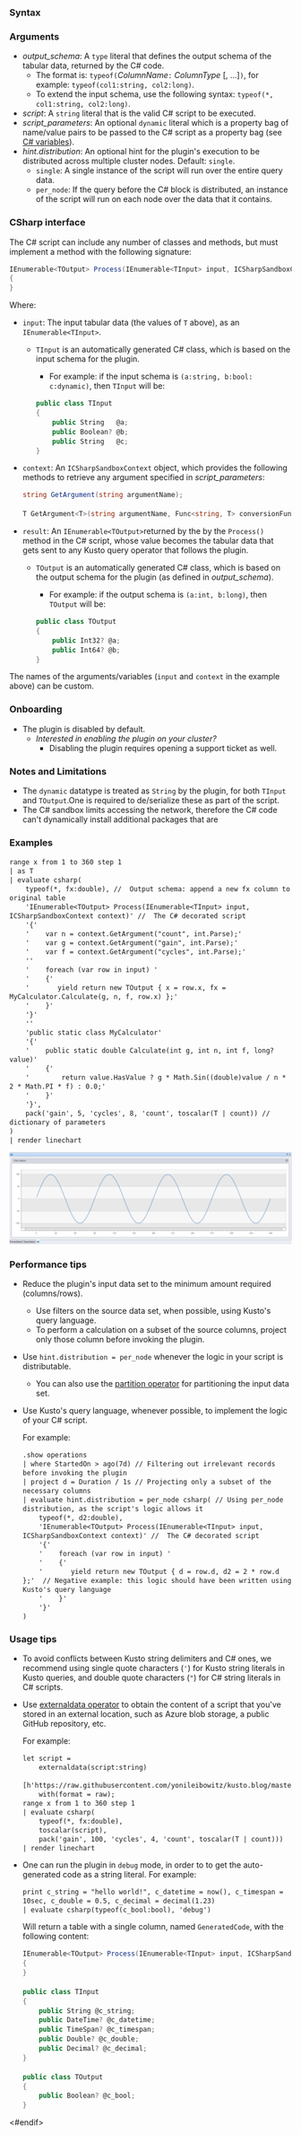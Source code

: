 

### Syntax


### Arguments

* *output_schema*: A `type` literal that defines the output schema of the tabular data, returned by the C# code.
    * The format is: `typeof(`*ColumnName*`:` *ColumnType* [, ...]`)`, for example: `typeof(col1:string, col2:long)`.
    * To extend the input schema, use the following syntax: `typeof(*, col1:string, col2:long)`.
* *script*: A `string` literal that is the valid C# script to be executed.
* *script_parameters*: An optional `dynamic` literal which is a property bag of name/value pairs to be passed to the
   C# script as a property bag (see [C# variables](#csharp-interface)).
* *hint.distribution*: An optional hint for the plugin's execution to be distributed across multiple cluster nodes.
   Default: `single`.
    * `single`: A single instance of the script will run over the entire query data.
    * `per_node`: If the query before the C# block is distributed, an instance of the script will run on each node over the data that it contains.

### CSharp interface

The C# script can include any number of classes and methods, but must implement a method with the following signature:

```c#
IEnumerable<TOutput> Process(IEnumerable<TInput> input, ICSharpSandboxContext context) 
{
}
``` 

Where:

* `input`: The input tabular data (the values of `T` above), as an `IEnumerable<TInput>`.
    * `TInput` is an automatically generated C# class, which is based on the input schema for the plugin.
        * For example: if the input schema is `(a:string, b:bool: c:dynamic)`, then `TInput` will be:

        ```c#
        public class TInput
        {
            public String   @a;
            public Boolean? @b;
            public String   @c;
        }
        ```

* `context`: An `ICSharpSandboxContext` object, which provides the following methods to retrieve any argument specified in *script_parameters*:

    ```c#
    string GetArgument(string argumentName);
    
    T GetArgument<T>(string argumentName, Func<string, T> conversionFunction);
    ```

* `result`: An `IEnumerable<TOutput>`returned by the by the `Process()` method in the C# script, whose value becomes the tabular data that gets sent to
            any Kusto query operator that follows the plugin.

    * `TOutput` is an automatically generated C# class, which is based on the output schema for the plugin (as defined in *output_schema*).
        * For example: if the output schema is `(a:int, b:long)`, then `TOutput` will be:

        ```c#
        public class TOutput
        {
            public Int32? @a;
            public Int64? @b;
        }
        ```

The names of the arguments/variables (`input` and `context` in the example above) can be custom.

### Onboarding

* The plugin is disabled by default.
    * *Interested in enabling the plugin on your cluster?*
        * Disabling the plugin requires opening a support ticket as well.

### Notes and Limitations

* The `dynamic` datatype is treated as `String` by the plugin, for both `TInput` and `TOutput`.One is required to de/serialize these as part of the script.
* The C# sandbox limits accessing the network, therefore the C# code can't dynamically install additional packages that are

### Examples

<!-- csl -->
```
range x from 1 to 360 step 1
| as T
| evaluate csharp(
    typeof(*, fx:double), //  Output schema: append a new fx column to original table 
    'IEnumerable<TOutput> Process(IEnumerable<TInput> input, ICSharpSandboxContext context)' //  The C# decorated script
    '{'
    '    var n = context.GetArgument("count", int.Parse);'
    '    var g = context.GetArgument("gain", int.Parse);'
    '    var f = context.GetArgument("cycles", int.Parse);'
    ''
    '    foreach (var row in input) '
    '    {'
    '       yield return new TOutput { x = row.x, fx = MyCalculator.Calculate(g, n, f, row.x) };'
    '    }'
    '}'
    ''
    'public static class MyCalculator'
    '{'
    '    public static double Calculate(int g, int n, int f, long? value)'
    '    {'
    '        return value.HasValue ? g * Math.Sin((double)value / n * 2 * Math.PI * f) : 0.0;'
    '    }'
    '}',
    pack('gain', 5, 'cycles', 8, 'count', toscalar(T | count)) // dictionary of parameters
)
| render linechart
```

![alt text](./images/samples/sine-demo.png "sine-demo")

### Performance tips

* Reduce the plugin's input data set to the minimum amount required (columns/rows).
    * Use filters on the source data set, when possible, using Kusto's query language.
    * To perform a calculation on a subset of the source columns, project only those column before invoking the plugin.
* Use `hint.distribution = per_node` whenever the logic in your script is distributable.
    * You can also use the [partition operator](partitionoperator.md) for partitioning the input data set.
* Use Kusto's query language, whenever possible, to implement the logic of your C# script.

    For example:

    <!-- csl -->
    ```
    .show operations
    | where StartedOn > ago(7d) // Filtering out irrelevant records before invoking the plugin
    | project d = Duration / 1s // Projecting only a subset of the necessary columns
    | evaluate hint.distribution = per_node csharp( // Using per_node distribution, as the script's logic allows it
        typeof(*, d2:double),
        'IEnumerable<TOutput> Process(IEnumerable<TInput> input, ICSharpSandboxContext context)' //  The C# decorated script
        '{'
        '    foreach (var row in input) '
        '    {'
        '       yield return new TOutput { d = row.d, d2 = 2 * row.d };'  // Negative example: this logic should have been written using Kusto's query language
        '    }'
        '}'
    )
    ```

### Usage tips

* To avoid conflicts between Kusto string delimiters and C# ones, we recommend using single quote characters (`'`) for Kusto string 
  literals in Kusto queries, and double quote characters (`"`) for C# string literals in C# scripts.

* Use [externaldata operator](externaldata-operator.md) to obtain the content of
  a script that you've stored in an external location, such as Azure blob storage, a public GitHub repository, etc.
  
  For example:

    <!-- csl -->
    ```    
    let script = 
        externaldata(script:string)
        [h'https://raw.githubusercontent.com/yonileibowitz/kusto.blog/master/resources/csharp/sample_script.cs']
        with(format = raw);
    range x from 1 to 360 step 1
    | evaluate csharp(
        typeof(*, fx:double),
        toscalar(script), 
        pack('gain', 100, 'cycles', 4, 'count', toscalar(T | count)))
    | render linechart
    ```

* One can run the plugin in `debug` mode, in order to to get the auto-generated code as a string literal.
  For example:

    <!-- csl -->
    ```
    print c_string = "hello world!", c_datetime = now(), c_timespan = 10sec, c_double = 0.5, c_decimal = decimal(1.23)
    | evaluate csharp(typeof(c_bool:bool), 'debug')
    ```

    Will return a table with a single column, named `GeneratedCode`, with the following content:

    ```c#
    IEnumerable<TOutput> Process(IEnumerable<TInput> input, ICSharpSandboxContext context)
    {
    }

    public class TInput
    {
        public String @c_string;
        public DateTime? @c_datetime;
        public TimeSpan? @c_timespan;
        public Double? @c_double;
        public Decimal? @c_decimal;
    }

    public class TOutput
    {
        public Boolean? @c_bool;
    }
    ```
<#endif>
